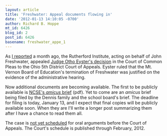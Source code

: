 ```yaml
---
layout: article
title: 'Freshwater: Appeal documents flowing in'
date: '2012-01-13 14:10:05 -0700'
author: Richard B. Hoppe
mt_id: 6426
blog_id: 2
post_id: 6426
basename: freshwater_appe_1
---
```

As [I reported](http://pandasthumb.org/archives/2011/12/freshwater-the-7.html) a month ago, the Rutherford Institute, acting on behalf of John Freshwater, appealed [Judge Otho Eyster's decision](http://pandasthumb.org/archives/2011/10/freshwater-appe.html) in the Court of Common Pleas to the Ohio 5th District Court of Appeals.  Eyster ruled that the Mt. Vernon Board of Education's termination of Freshwater was justified on the evidence of the administrative hearing.

Now additional documents are becoming available.  The first to be publicly available is [NCSE's _amicus_ brief](http://ncse.com/webfm_send/1716) (pdf).  Yet to come are an _amicus_ brief being filed by the Dennis family and the school board's brief.  The deadline for filing is today, January 13, and I expect that final copies will be publicly available soon.  When they are I'll write a longer post summarizing them after I have a chance to read them all.

The case is [not yet scheduled](http://www.fifthdist.org/schedule.htm) for oral arguments before the Court of Appeals.  The Court's schedule is published through February, 2012.
